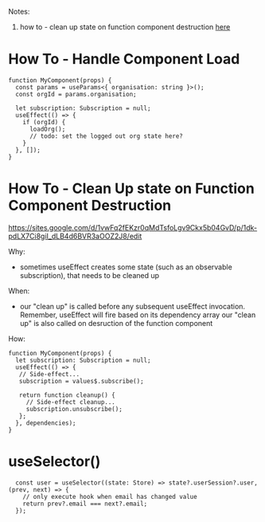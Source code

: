 
Notes:
1. how to - clean up state on function component destruction [here](#how-to---clean-up-state-on-function-component-destruction)


# How To - Handle Component Load

```tsx
function MyComponent(props) {
  const params = useParams<{ organisation: string }>();
  const orgId = params.organisation;

  let subscription: Subscription = null;
  useEffect(() => {
    if (orgId) {
      loadOrg();
      // todo: set the logged out org state here?
    }
  }, []);
}
```


# How To - Clean Up state on Function Component Destruction

https://sites.google.com/d/1vwFq2fEKzr0qMdTsfoLgv9Ckx5b04GvD/p/1dk-pdLX7Ci8giI_dLB4d6BVR3aOOZ2J8/edit

Why:
* sometimes useEffect creates some state (such as an observable subscription), that needs to be cleaned up

When:
* our "clean up" is called before any subsequent useEffect invocation.  Remember, useEffect will fire based on its dependency array
our "clean up" is also called on desruction of the function component

How:
```tsx
function MyComponent(props) {
  let subscription: Subscription = null;
  useEffect(() => {
   // Side-effect...
   subscription = values$.subscribe();

   return function cleanup() {
     // Side-effect cleanup...
     subscription.unsubscribe();
   };
  }, dependencies);
}
```

# useSelector()
```tsx
  const user = useSelector((state: Store) => state?.userSession?.user, (prev, next) => {
    // only execute hook when email has changed value
    return prev?.email === next?.email;
  });
  
```
